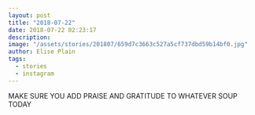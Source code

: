 ```yaml
---
layout: post
title: "2018-07-22"
date: 2018-07-22 02:23:17
description: 
image: "/assets/stories/201807/659d7c3663c527a5cf737dbd59b14bf0.jpg"
author: Elise Plain
tags: 
  - stories
  - instagram
---
```


MAKE SURE YOU ADD PRAISE AND GRATITUDE TO WHATEVER SOUP TODAY
<p></p>
